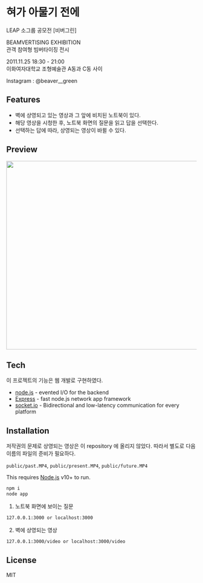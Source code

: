 # 혀가 아물기 전에
LEAP 소그룹 공모전 [비버그린]

BEAMVERTISING EXHIBITION  
관객 참여형 빔버타이징 전시

2011.11.25 18:30 - 21:00  
이화여자대학교 조형예술관 A동과 C동 사이

Instagram : @beaver__green


## Features

- 벽에 상영되고 있는 영상과 그 앞에 비치된 노트북이 있다.
- 해당 영상을 시청한 후, 노트북 화면의 질문을 읽고 답을 선택한다.
- 선택하는 답에 따라, 상영되는 영상이 바뀔 수 있다.


## Preview
<img src="https://user-images.githubusercontent.com/77188666/192484787-fe673966-beeb-4e18-9d10-9071e3a2b5d4.gif" height="500px" width="800px">


## Tech

이 프로젝트의 기능은 웹 개발로 구현하였다.

- [node.js] - evented I/O for the backend
- [Express] - fast node.js network app framework 
- [socket.io] - Bidirectional and low-latency communication for every platform


## Installation

저작권의 문제로 상영되는 영상은 이 repository 에 올리지 않았다.
따라서 별도로 다음 이름의 파일의 준비가 필요하다.

`public/past.MP4`, `public/present.MP4`, `public/future.MP4`

This requires [Node.js](https://nodejs.org/) v10+ to run.

```sh
npm i
node app
```

1. 노트북 화면에 보이는 질문
```sh
127.0.0.1:3000 or localhost:3000
```

2. 벽에 상영되는 영상
```sh
127.0.0.1:3000/video or localhost:3000/video
```

## License

MIT

   [node.js]: <http://nodejs.org>
   [express]: <http://expressjs.com>
   [socket.io]: <https://socket.io>
